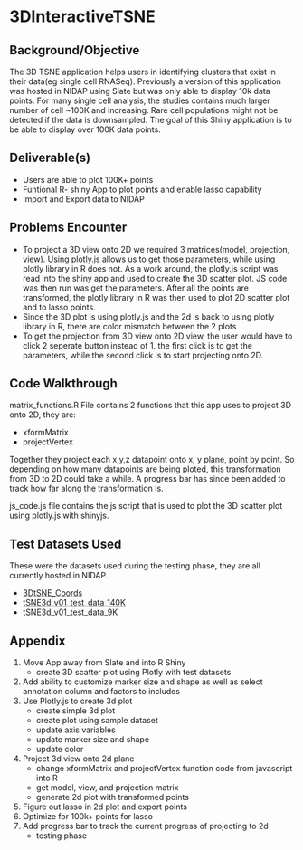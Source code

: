 # 3DInteractiveTSNE

## Background/Objective
The 3D TSNE application helps users in identifying clusters that exist in their data(eg single cell RNASeq). Previously a version of this application was hosted in NIDAP using Slate but was only able to display 10k data points. 
For many single cell analysis, the studies contains much larger number of cell ~100K and increasing. Rare cell populations might not be detected if the data is downsampled. The goal of this Shiny application is to be able to display over 100K data points.

## Deliverable(s)
- Users are able to plot 100K+ points
- Funtional R- shiny App to plot points and enable lasso capability
- Import and Export data to NIDAP

## Problems Encounter
- To project a 3D view onto 2D we required 3 matrices(model, projection, view). Using plotly.js allows us to get those parameters, while using plotly library in R does not. As a work around, the plotly.js script was read into the shiny app and used to create the 3D scatter plot. JS code was then run was get the parameters. After all the points are transformed, the plotly library in R was then used to plot 2D scatter plot and to lasso points.
- Since the 3D plot is using plotly.js and the 2d is back to using plotly library in R, there are color mismatch between the 2 plots
- To get the projection from 3D view onto 2D view, the user would have to click 2 seperate button instead of 1. the first click is to get the parameters, while the second click is to start projecting onto 2D.

## Code Walkthrough
matrix_functions.R File contains 2 functions that this app uses to project 3D onto 2D, they are:
- xformMatrix
- projectVertex
 
Together they project each x,y,z datapoint onto x, y plane, point by point. So depending on how many datapoints are being ploted, this transformation from 3D to 2D could take a while. A progress bar has since been added to track how far along the transformation is.<br>

js_code.js file contains the js script that is used to plot the 3D scatter plot using plotly.js with shinyjs.

## Test Datasets Used
These were the datasets used during the testing phase, they are all currently hosted in NIDAP.<br>
- [3DtSNE_Coords](https://nidap.nih.gov/workspace/data-integration/dataset/preview/ri.foundry.main.dataset.2db34086-b037-4c8f-8d81-aaf5fa53e2ac/master)
- [tSNE3d_v01_test_data_140K](https://nidap.nih.gov/workspace/data-integration/dataset/preview/ri.foundry.main.dataset.85416a76-46aa-4260-bdc7-3cd611ca3c8a/master)
- [tSNE3d_v01_test_data_9K](https://nidap.nih.gov/workspace/data-integration/dataset/preview/ri.foundry.main.dataset.cc20947e-23ea-4e0e-a3eb-e6badeb94221/master)

## Appendix
1) Move App away from Slate and into R Shiny
    - create 3D scatter plot using Plotly with test datasets
2) Add ability to customize marker size and shape as well as select annotation column and factors to includes
3) Use Plotly.js to create 3d plot
    - create simple 3d plot
    - create plot using sample dataset
    - update axis variables
    - update marker size and shape
    - update color
4) Project 3d view onto 2d plane
    - change xformMatrix and projectVertex function code from javascript into R
    - get model, view, and projection matrix
    - generate 2d plot with transformed points
5) Figure out lasso in 2d plot and export points
6) Optimize for 100k+ points for lasso
7) Add progress bar to track the current progress of projecting to 2d
    - testing phase
